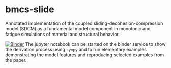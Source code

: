 # bmcs-slide
Annotated implementation of the coupled sliding-decohesion-compression model
(SDCM) as a fundamental model component in monotonic and fatigue simulations
of material and structural behavior.

[![Binder](https://mybinder.org/badge.svg)](https://mybinder.org/v2/gh/bmcs-group/bmcs_slide.git/main?filepath=notebooks/csdcm_slide.ipynb) 
The jupyter notebook can be started on the binder service to show the 
derivation process using `sympy` and to run elementary examples
demonstrating the model features and reproducing selected examples
from the paper.
